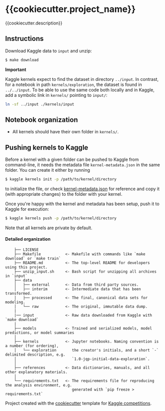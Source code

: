 # {{cookiecutter.project_name}}

{{cookiecutter.description}}

## Instructions

Download Kaggle data to `input` and unzip:

```bash
$ make download
```

**Important**

Kaggle kernels expect to find the dataset in directory `../input`. In contrast, for a notebook in path
`kernels/exploration`, the dataset is found in `../../input`. To be able to use the same code
both locally and in Kaggle, add a symbolic link in `kernels/` pointing to `input/`:

```bash
ln -sf ../input ./kernels/input
```

## Notebook organization

- All kernels should have their own folder in `kernels/`.

## Pushing kernels to Kaggle

Before a kernel with a given folder can be pushed to Kaggle from command-line, it needs the metadata file `kernel-metadata.json` in the same folder. You can create it either by running 

```bash
$ kaggle kernels init -p /path/to/kernel/directory
```

to initialize the file, or check [kernel-metadata.json](./kernels/exploration/kernel-metadata.json)
for reference and copy it (with appropriate changes) to the folder with your kernel.

Once you're happy with the kernel and metadata has been setup, push it to Kaggle for execution:

```bash
$ kaggle kernels push -p /path/to/kernel/directory
```

Note that all kernels are private by default.

#### Detailed organization

```
    ├── LICENSE
    ├── Makefile           <- Makefile with commands like `make download` or `make train`
    ├── README.md          <- The top-level README for developers using this project.
    ├── unzip_input.sh     <- Bash script for unzipping all archives in `input`
    ├── data
    │   ├── external       <- Data from third party sources.
    │   ├── interim        <- Intermediate data that has been transformed.
    │   ├── processed      <- The final, canonical data sets for modeling.
    │   └── raw            <- The original, immutable data dump.
    |
    |── input              <- Raw data downloaded from Kaggle with `make download`
    |
    ├── models             <- Trained and serialized models, model predictions, or model summaries
    │
    ├── kernels            <- Jupyter notebooks. Naming convention is a number (for ordering),
    │   └── exploration       the creator's initials, and a short `-` delimited description, e.g.
    │                         `1.0-jqp-initial-data-exploration`.
    │
    ├── references         <- Data dictionaries, manuals, and all other explanatory materials.
    │
    └── requirements.txt   <- The requirements file for reproducing the analysis environment, e.g.
                              generated with `pip freeze > requirements.txt`

```

Project created with the [cookiecutter](https://github.com/audreyr/cookiecutter)
template for [Kaggle competitions](https://github.com/Meeshkan/cookiecutter-kaggle-kernels).